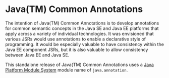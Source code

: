 # Java(TM) Common Annotations

The intention of Java(TM) Common Annotations is to develop annotations for common semantic 
concepts in the Java SE and Java EE platforms that apply across a variety of individual 
technologies. It was envisioned that various JSRs would use annotations to enable a declarative
style of programming. It would be especially valuable to have consistency within the Java EE 
component JSRs, but it is also valuable to allow consistency between Java EE and Java SE.

This standalone release of Java(TM) Common Annotations uses a
[Java Platform Module System](http://openjdk.java.net/projects/jigsaw/spec/)
 module name of `java.annotation`.

